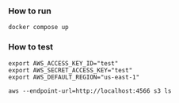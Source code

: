 ### How to run ###
```
docker compose up
```

### How to test ###
```
export AWS_ACCESS_KEY_ID="test"
export AWS_SECRET_ACCESS_KEY="test"
export AWS_DEFAULT_REGION="us-east-1"

aws --endpoint-url=http://localhost:4566 s3 ls
```